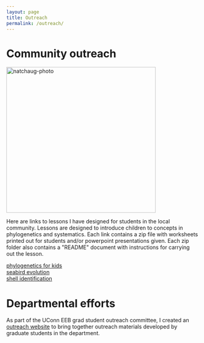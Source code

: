 ```yaml
---
layout: page
title: Outreach
permalink: /outreach/
---
```


# Community outreach

<img width="392" height="382" alt="natchaug-photo" src="https://github.com/user-attachments/assets/480e7fb7-b77f-4a05-bdb0-7be749a0f333" />


Here are links to lessons I have designed for students in the local community. Lessons are designed to introduce children to concepts in phylogenetics and systematics.
Each link contains a zip file with worksheets printed out for students and/or powerpoint presentations given.
Each zip folder also contains a "README" document with instructions for carrying out the lesson.
		
[phylogenetics for kids](https://amilkey1.github.io/zip_files/phylogenetics_for_kids.zip)\
[seabird evolution](https://amilkey1.github.io/zip_files/seabird_evolution_workshop.zip)\
[shell identification](https://amilkey1.github.io/zip_files/shell_ID.zip)

# Departmental efforts


As part of the UConn EEB grad student outreach committee, I created an [outreach website](https://uconneeb.github.io/outreach) to bring together outreach materials developed by graduate students in the department.
						
